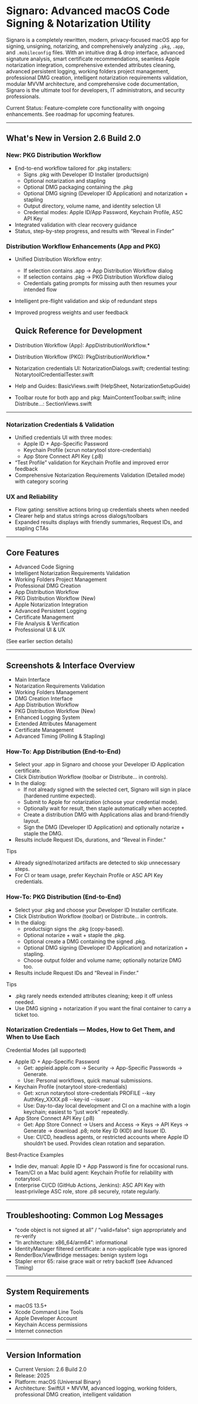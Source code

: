 # Signaro: Advanced macOS Code Signing & Notarization Utility

Signaro is a completely rewritten, modern, privacy-focused macOS app for signing, unsigning, notarizing, and comprehensively analyzing `.pkg`, `.app`, and `.mobileconfig` files. With an intuitive drag & drop interface, advanced signature analysis, smart certificate recommendations, seamless Apple notarization integration, comprehensive extended attributes cleaning, advanced persistent logging, working folders project management, professional DMG creation, intelligent notarization requirements validation, modular MVVM architecture, and comprehensive code documentation, Signaro is the ultimate tool for developers, IT administrators, and security professionals.

Current Status: Feature-complete core functionality with ongoing enhancements. See roadmap for upcoming features.

---

## What's New in Version 2.6 Build 2.0

### New: PKG Distribution Workflow
- End-to-end workflow tailored for .pkg installers:
  - Signs .pkg with Developer ID Installer (productsign)
  - Optional notarization and stapling
  - Optional DMG packaging containing the .pkg
  - Optional DMG signing (Developer ID Application) and notarization + stapling
  - Output directory, volume name, and identity selection UI
  - Credential modes: Apple ID/App Password, Keychain Profile, ASC API Key
- Integrated validation with clear recovery guidance
- Status, step-by-step progress, and results with “Reveal in Finder”

### Distribution Workflow Enhancements (App and PKG)
- Unified Distribution Workflow entry:
  - If selection contains .app → App Distribution Workflow dialog
  - If selection contains .pkg → PKG Distribution Workflow dialog
  - Credentials gating prompts for missing auth then resumes your intended flow
- Intelligent pre-flight validation and skip of redundant steps
- Improved progress weights and user feedback

  ## Quick Reference for Development

- Distribution Workflow (App): AppDistributionWorkflow.*
- Distribution Workflow (PKG): PkgDistributionWorkflow.*
- Notarization credentials UI: NotarizationDialogs.swift; credential testing: NotarytoolCredentialTester.swift
- Help and Guides: BasicViews.swift (HelpSheet, NotarizationSetupGuide)
- Toolbar route for both app and pkg: MainContentToolbar.swift; inline Distribute…: SectionViews.swift

---

### Notarization Credentials & Validation
- Unified credentials UI with three modes:
  - Apple ID + App-Specific Password
  - Keychain Profile (xcrun notarytool store-credentials)
  - App Store Connect API Key (.p8)
- “Test Profile” validation for Keychain Profile and improved error feedback
- Comprehensive Notarization Requirements Validation (Detailed mode) with category scoring

### UX and Reliability
- Flow gating: sensitive actions bring up credentials sheets when needed
- Clearer help and status strings across dialogs/toolbars
- Expanded results displays with friendly summaries, Request IDs, and stapling CTAs

---

## Core Features

- Advanced Code Signing
- Intelligent Notarization Requirements Validation
- Working Folders Project Management
- Professional DMG Creation
- App Distribution Workflow
- PKG Distribution Workflow (New)
- Apple Notarization Integration
- Advanced Persistent Logging
- Certificate Management
- File Analysis & Verification
- Professional UI & UX

(See earlier section details)

---

## Screenshots & Interface Overview

- Main Interface
- Notarization Requirements Validation
- Working Folders Management
- DMG Creation Interface
- App Distribution Workflow
- PKG Distribution Workflow (New)
- Enhanced Logging System
- Extended Attributes Management
- Certificate Management
- Advanced Timing (Polling & Stapling)

### How‑To: App Distribution (End‑to‑End)

- Select your .app in Signaro and choose your Developer ID Application certificate.
- Click Distribution Workflow (toolbar or Distribute… in controls).
- In the dialog:
  - If not already signed with the selected cert, Signaro will sign in place (hardened runtime expected).
  - Submit to Apple for notarization (choose your credential mode).
  - Optionally wait for result, then staple automatically when accepted.
  - Create a distribution DMG with Applications alias and brand‑friendly layout.
  - Sign the DMG (Developer ID Application) and optionally notarize + staple the DMG.
- Results include Request IDs, durations, and “Reveal in Finder.”

Tips
- Already signed/notarized artifacts are detected to skip unnecessary steps.
- For CI or team usage, prefer Keychain Profile or ASC API Key credentials.

### How‑To: PKG Distribution (End‑to‑End)

- Select your .pkg and choose your Developer ID Installer certificate.
- Click Distribution Workflow (toolbar) or Distribute… in controls.
- In the dialog:
  - productsign signs the .pkg (copy-based).
  - Optional notarize + wait + staple the .pkg.
  - Optional create a DMG containing the signed .pkg.
  - Optional DMG signing (Developer ID Application) and notarization + stapling.
  - Choose output folder and volume name; optionally notarize DMG too.
- Results include Request IDs and “Reveal in Finder.”

Tips
- .pkg rarely needs extended attributes cleaning; keep it off unless needed.
- Use DMG signing + notarization if you want the final container to carry a ticket too.

### Notarization Credentials — Modes, How to Get Them, and When to Use Each

Credential Modes (all supported)
- Apple ID + App-Specific Password
  - Get: appleid.apple.com → Security → App-Specific Passwords → Generate.
  - Use: Personal workflows, quick manual submissions.
- Keychain Profile (notarytool store-credentials)
  - Get: xcrun notarytool store-credentials PROFILE --key AuthKey_XXXX.p8 --key-id <KID> --issuer <ISSUER>.
  - Use: Day-to-day local development and CI on a machine with a login keychain; easiest to “just work” repeatedly.
- App Store Connect API Key (.p8)
  - Get: App Store Connect → Users and Access → Keys → API Keys → Generate → download .p8; note Key ID (KID) and Issuer ID.
  - Use: CI/CD, headless agents, or restricted accounts where Apple ID shouldn’t be used. Provides clean rotation and separation.

Best‑Practice Examples
- Indie dev, manual: Apple ID + App Password is fine for occasional runs.
- Team/CI on a Mac build agent: Keychain Profile for reliability with notarytool.
- Enterprise CI/CD (GitHub Actions, Jenkins): ASC API Key with least‑privilege ASC role, store .p8 securely, rotate regularly.

---

## Troubleshooting: Common Log Messages

- “code object is not signed at all” / “valid=false”: sign appropriately and re-verify
- “In architecture: x86_64/arm64”: informational
- IdentityManager filtered certificate: a non-applicable type was ignored
- RenderBox/ViewBridge messages: benign system logs
- Stapler error 65: raise grace wait or retry backoff (see Advanced Timing)

---

## System Requirements

- macOS 13.5+
- Xcode Command Line Tools
- Apple Developer Account
- Keychain Access permissions
- Internet connection

---

## Version Information

- Current Version: 2.6 Build 2.0
- Release: 2025
- Platform: macOS (Universal Binary)
- Architecture: SwiftUI + MVVM, advanced logging, working folders, professional DMG creation, intelligent validation
